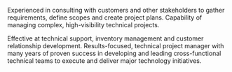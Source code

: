 Experienced in consulting with customers and other stakeholders to 
gather requirements, define scopes and create project plans.
Capability of managing complex, high-visibility technical projects.

Effective at technical support, inventory management and customer 
relationship development. Results-focused, technical project manager 
with many years of proven success in developing and leading 
cross-functional technical teams to execute and deliver major 
technology initiatives.
